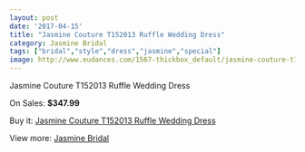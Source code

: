 ```yaml
---
layout: post
date: '2017-04-15'
title: "Jasmine Couture T152013 Ruffle Wedding Dress"
category: Jasmine Bridal
tags: ["bridal","style","dress","jasmine","special"]
image: http://www.eudances.com/1567-thickbox_default/jasmine-couture-t152013-ruffle-wedding-dress.jpg
---
```

Jasmine Couture T152013 Ruffle Wedding Dress

On Sales: **$347.99**
<a href="https://www.eudances.com/en/jasmine-bridal/552-jasmine-couture-t152013-ruffle-wedding-dress.html"><amp-img layout="responsive" width="600" height="600" src="//www.eudances.com/1567-thickbox_default/jasmine-couture-t152013-ruffle-wedding-dress.jpg" alt="Jasmine Couture T152013 Ruffle Wedding Dress 0" /></a>
<a href="https://www.eudances.com/en/jasmine-bridal/552-jasmine-couture-t152013-ruffle-wedding-dress.html"><amp-img layout="responsive" width="600" height="600" src="//www.eudances.com/1568-thickbox_default/jasmine-couture-t152013-ruffle-wedding-dress.jpg" alt="Jasmine Couture T152013 Ruffle Wedding Dress 1" /></a>

Buy it: [Jasmine Couture T152013 Ruffle Wedding Dress](https://www.eudances.com/en/jasmine-bridal/552-jasmine-couture-t152013-ruffle-wedding-dress.html "Jasmine Couture T152013 Ruffle Wedding Dress")

View more: [Jasmine Bridal](https://www.eudances.com/en/6-jasmine-bridal "Jasmine Bridal")